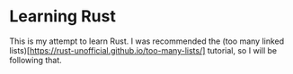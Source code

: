 # Learning Rust

This is my attempt to learn Rust. I was recommended the (too many linked lists)[https://rust-unofficial.github.io/too-many-lists/] tutorial, so I will be following that.
